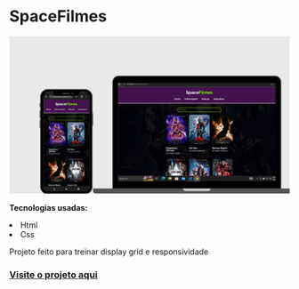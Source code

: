 # SpaceFilmes

<img src="./assets/readme.png">


</br>


<strong>Tecnologias usadas:</strong>
<li>Html
<li>Css

</br>

<p>Projeto feito para treinar display grid e responsividade</p>


<h3><a href="https://cauaemanuel.github.io/SpaceFilmes/">Visite o projeto aqui